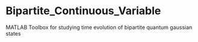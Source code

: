# Bipartite_Continuous_Variable
MATLAB Toolbox for studying time evolution of bipartite quantum gaussian states
